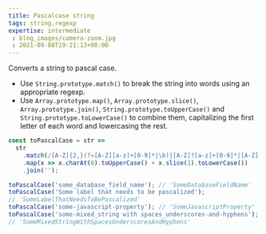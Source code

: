 ```yaml
---
title: Pascalcase string
tags: string,regexp
expertise: intermediate
 : blog_images/camera-zoom.jpg
 : 2021-09-08T19:21:13+00:00
---
```


Converts a string to pascal case.

- Use `String.prototype.match()` to break the string into words using an appropriate regexp.
- Use `Array.prototype.map()`, `Array.prototype.slice()`, `Array.prototype.join()`, `String.prototype.toUpperCase()` and `String.prototype.toLowerCase()` to combine them, capitalizing the first letter of each word and lowercasing the rest.

```js
const toPascalCase = str =>
  str
    .match(/[A-Z]{2,}(?=[A-Z][a-z]+[0-9]*|\b)|[A-Z]?[a-z]+[0-9]*|[A-Z]|[0-9]+/g)
    .map(x => x.charAt(0).toUpperCase() + x.slice(1).toLowerCase())
    .join('');
```

```js
toPascalCase('some_database_field_name'); // 'SomeDatabaseFieldName'
toPascalCase('Some label that needs to be pascalized');
// 'SomeLabelThatNeedsToBePascalized'
toPascalCase('some-javascript-property'); // 'SomeJavascriptProperty'
toPascalCase('some-mixed_string with spaces_underscores-and-hyphens');
// 'SomeMixedStringWithSpacesUnderscoresAndHyphens'
```
